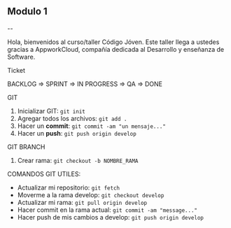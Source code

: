 ## Modulo 1
--

Hola, bienvenidos al curso/taller Código Jóven.
Este taller llega a ustedes gracias a AppworkCloud, compañía dedicada al Desarrollo y enseñanza de Software.

Ticket

BACKLOG => SPRINT =>
                IN PROGRESS => QA => DONE


GIT
1. Inicializar GIT: `git init`
2. Agregar todos los archivos: `git add .`
3. Hacer un **commit**: `git commit -am "un mensaje..."`
4. Hacer un **push**: `git push origin develop`

GIT BRANCH
1. Crear rama: `git checkout -b NOMBRE_RAMA`


COMANDOS GIT UTILES:
- Actualizar mi repositorio: `git fetch`
- Moverme a la rama develop: `git checkout develop`
- Actualizar mi rama: `git pull origin develop`
- Hacer commit en la rama actual: `git commit -am "message..."`
- Hacer push de mis cambios a develop: `git push origin develop`


